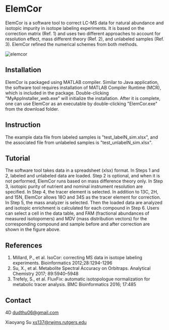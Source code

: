# ElemCor

ElemCor is a software tool to correct LC-MS data for natural abundance and isotopic impurity in isotope labeling experiments. It is based on the correction matrix (Ref. 1) and uses two different approaches to account for resolution effect, mass different theory (Ref. 2), and unlabeled samples (Ref. 3). ElemCor refined the numerical schemes from both methods. 

![elemcor](https://user-images.githubusercontent.com/15344717/40388920-80e588d4-5dd6-11e8-81c6-66c2c119afbb.jpg)


## Installation

ElemCor is packaged using MATLAB compiler. Similar to Java application, the software tool requires installation of MATLAB Compiler Runtime (MCR), which is included in the package. Double-clicking "MyAppInstaller_web.exe" will initialize the installation. After it is complete, one can use ElemCor as an executable by double-clicking "ElemCor.exe" from the download folder.  

## Instruction

The example data file from labeled samples is "test_labelN_sim.xlsx", and the associated file from unlabeled samples is "test_unlabelN_sim.xlsx".

## Tutorial

The software tool takes data in a spreadsheet (xlsx) format. In Steps 1 and 2, labeled and unlabeled data are loaded. Step 2 is optional, and when it is not performed, ElemCor runs based on mass difference theory only. In Step 3, isotopic purity of nutrient and nominal instrument resolution are specified. In Step 4, the tracer element is selected. In addition to 13C, 2H, and 15N, ElemCor allows 18O and 34S as the tracer element for correction. In Step 5, the mass analyzer is selected. Then the loaded data are analyzed and isotopic enrichment is calculated for each compound in Step 6. Users can select a cell in the data table, and FAM (fractional abundances of measured isotopomers) and MDV (mass distribution vectors) for the corresponding compound and sample before and after correction are shown in the figure above.

## References
1. Millard, P., et al. IsoCor: correcting MS data in isotope labeling experiments. Bioinformatics 2012;28:1294-1296
2. Su, X., et al. Metabolite Spectral Accuracy on Orbitraps. Analytical Chemistry 2017; 89:5940–5948
3. Trefely, S., et al. FluxFix: automatic isotopologue normalization for metabolic tracer analysis. BMC Bioinformatics 2016; 17:485

## Contact
4D
dudthu06@gmail.com

Xiaoyang Su
xs137@rwjms.rutgers.edu
